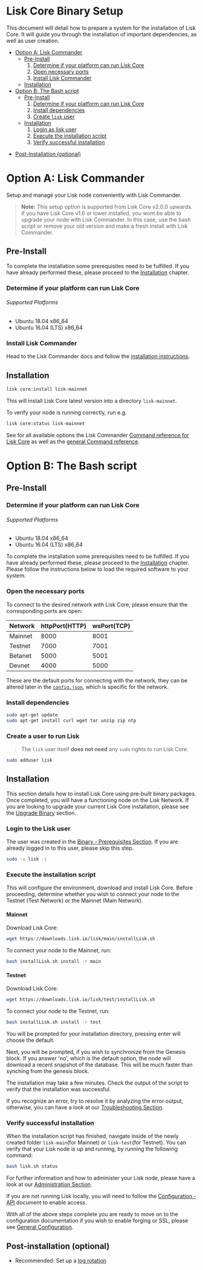 # Lisk Core Binary Setup

This document will detail how to prepare a system for the installation of Lisk Core. 
It will guide you through the installation of important dependencies, as well as user creation.

* [Option A: Lisk Commander](#option-a-lisk-commander)
   - [Pre-Install](#pre-install)
      1. [Determine if your platform can run Lisk Core](#determine-if-your-platform-can-run-lisk-core)
      2. [Open necessary ports](#open-the-necessary-ports)
      3. [Install Lisk Commander](#install-lisk-commander)
   - [Installation](#installation)
* [Option B: The Bash script](#option-b-the-bash-script)
   - [Pre-Install](#pre-install-1)
      1. [Determine if your platform can run Lisk Core](#determine-if-your-platform-can-run-lisk-core-1)
      3. [Install dependencies](#install-dependencies)
      4. [Create `lisk` user](#create-a-user-to-run-lisk)
   - [Installation](#installation-1)
      1. [Login as lisk user](#login-to-the-lisk-user)
      2. [Execute the installation script](#execute-the-installation-script)
      3. [Verify successful installation](#verify-successful-installation)
- [Post-Installation (optional)](#post-installation-optional)  

# Option A: Lisk Commander

Setup and manage your Lisk node conveniently with Lisk Commander.

> **Note:** This setup option is supported from Lisk Core v2.0.0 upwards.
> If you have Lisk Core v1.6 or lower installed, you wont be able to upgrade your node with Lisk Commander.
> In this case, use the bash script or remove your old version and make a fresh install with Lisk Commander.

## Pre-Install

To complete the installation some prerequisites need to be fulfilled.  If you have already performed these, please proceed to the [Installation](#installation) chapter.

### Determine if your platform can run Lisk Core

###### Supported Platforms
- Ubuntu 18.04 x86_64
- Ubuntu 16.04 (LTS) x86_64

### Install Lisk Commander

Head to the Lisk Commander docs and follow the [installation instructions](../lisk-sdk/lisk-commander/introduction.md#setup).

## Installation

```bash
lisk core:install lisk-mainnet
```

This will install Lisk Core latest version into a directory `lisk-mainnet`.

To verify your node is running correctly, run e.g.

```bash
lisk core:status lisk-mainnet
```

See for all available options the Lisk Commander [Command reference for Lisk Core](../lisk-sdk/lisk-commander/user-guide/lisk-core.md) as well as the [general Command reference](../lisk-sdk/lisk-commander/user-guide/commands.md).

# Option B: The Bash script

## Pre-Install

### Determine if your platform can run Lisk Core

###### Supported Platforms
- Ubuntu 18.04 x86_64
- Ubuntu 16.04 (LTS) x86_64

To complete the installation some prerequisites need to be fulfilled.  If you have already performed these, please proceed to the [Installation](#installation) chapter. Please follow the instructions below to load the required software to your system.

### Open the necessary ports

To connect to the desired network with Lisk Core, please ensure that the corresponding ports are open:

| Network | httpPort(HTTP) | wsPort(TCP) |
| --------|----------------|-------------|
| Mainnet | 8000           | 8001        |
| Testnet | 7000           | 7001        |
| Betanet | 5000           | 5001        |
| Devnet  | 4000           | 5000        |

These are the default ports for connecting with the network, they can be altered later in the [`config.json`](https://github.com/LiskHQ/lisk-core/blob/master/config/mainnet/config.json#L21), which is specific for the network.

### Install dependencies

```bash
sudo apt-get update
sudo apt-get install curl wget tar unzip zip ntp
```

### Create a user to run Lisk

> The `lisk` user itself **does not need** any `sudo` rights to run Lisk Core.

```bash
sudo adduser lisk
```

## Installation

This section details how to install Lisk Core using pre-built binary packages. Once completed, you will have a functioning node on the Lisk Network. If you are looking to upgrade your current Lisk Core installation, please see the [Upgrade Binary](../upgrade/binary.md) section.

### Login to the Lisk user

The user was created in the [Binary - Prerequisites Section](#pre-install). If you are already logged in to this user, please skip this step.

```bash
sudo -u lisk -i
```

### Execute the installation script

This will configure the environment, download and install Lisk Core.
Before proceeding, determine whether you wish to connect your node to the Testnet (Test Network) or the Mainnet (Main Network).

#### Mainnet
Download Lisk Core:
```bash
wget https://downloads.lisk.io/lisk/main/installLisk.sh
```
To connect your node to the Mainnet, run:
```bash
bash installLisk.sh install -r main
```

#### Testnet
Download Lisk Core:
```bash
wget https://downloads.lisk.io/lisk/test/installLisk.sh
```
To connect your node to the Testnet, run:
```bash
bash installLisk.sh install -r test
```

You will be prompted for your installation directory, pressing enter will choose the default.

Next, you will be prompted, if you wish to synchronize from the Genesis block. If you answer 'no', which is the default option, 
the node will download a recent snapshot of the database. This will be much faster than synching from the genesis block. 

The installation may take a few minutes. Check the output of the script to verify that the installation was successful.

If you recognize an error, try to resolve it by analyzing the error output, otherwise, you can have a look at our [Troubleshooting Section](../troubleshooting.md).

### Verify successful installation

When the installation script has finished, navigate inside of the newly created folder `lisk-main`(for Mainnet) or `lisk-test`(for Testnet).
You can verify that your Lisk node is up and running, by running the following command:
```bash
bash lisk.sh status
```
For further information and how to administer your Lisk node, please have a look at our [Administration Section](../administration/binary.md).

If you are not running Lisk locally, you will need to follow the [Configuration - API](../configuration.md#api-access-control) document to enable access.

With all of the above steps complete you are ready to move on to the configuration documentation if you wish to enable forging or SSL, please see [General Configuration](../configuration.md).

## Post-installation (optional)

- Recommended: Set up a [log rotation](../configuration.md#logrotation)
